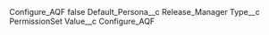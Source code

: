 <?xml version="1.0" encoding="UTF-8"?>
<CustomMetadata xmlns="http://soap.sforce.com/2006/04/metadata" xmlns:xsi="http://www.w3.org/2001/XMLSchema-instance" xmlns:xsd="http://www.w3.org/2001/XMLSchema">
    <label>Configure_AQF</label>
    <protected>false</protected>
    <values>
        <field>Default_Persona__c</field>
        <value xsi:type="xsd:string">Release_Manager</value>
    </values>
    <values>
        <field>Type__c</field>
        <value xsi:type="xsd:string">PermissionSet</value>
    </values>
    <values>
        <field>Value__c</field>
        <value xsi:type="xsd:string">Configure_AQF</value>
    </values>
</CustomMetadata>
